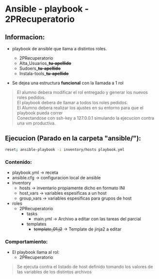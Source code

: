 # Ansible - playbook - 2PRecuperatorio

## Informacion:
- playbook de ansible que llama a distintos roles.
	- 2PRecuperatorio
	- Alta_Usuarios_~~**tu-apellido**~~
	- Sudoers_~~**tu-apellido**~~
	- Instala-tools_~~**tu-apellido**~~
	
- Se dejea una estructura **funcional** con la llamada a 1 rol

> El alumno debera modificar el rol entregado y generar los nuevos roles pedidos. </br>
> El playbook debera de llamar a todos los roles pedidos.</br>
> El Alumno debera realizar los ajustes en su entorno para que el playbook pueda correr</br>
> Conectandose con ssh-key a 127.0.0.1 simulando la ejecucion contra una vm productiva.</br>


## Ejecucion (Parado en la carpeta "ansible/"):
```sh
reset; ansible-playbook -i inventory/hosts playbook.yml
```

### Contenido:
- playbook.yml  -> receta 
- ansible.cfg -> configuracion local de ansible
- inventory
	- hosts -> inventario propiamente dicho en formato INI
	- host_vars  -> variables espesificas a un host
	- group_vars -> variables espesificas para grupos de host
- roles
	- 2PRecuperatorio
		- tasks
			- main.yml  -> Archivo a editar con las tareas del parcial
		- templates
			- ~~template_01.j2~~  -> Template de jinja2 a editar
	

### Comportamiento:
- El playbook llama al rol: 
	- 2PRecuperatorio 
> Se ejecuta contra el listado de host definido tomando los valores de las variables de los distintos archivos </br>
 